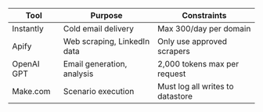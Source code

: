 | Tool        | Purpose                     | Constraints                     |
|-------------|-----------------------------|----------------------------------|
| Instantly   | Cold email delivery         | Max 300/day per domain           |
| Apify       | Web scraping, LinkedIn data | Only use approved scrapers       |
| OpenAI GPT  | Email generation, analysis  | 2,000 tokens max per request     |
| Make.com    | Scenario execution          | Must log all writes to datastore | 